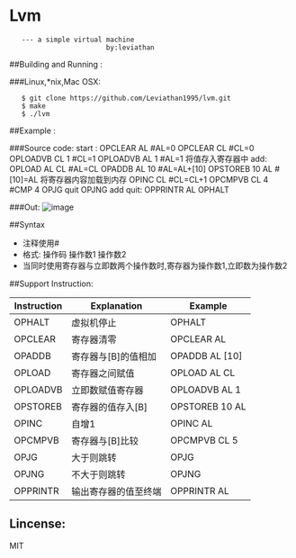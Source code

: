 # Lvm

       --- a simple virtual machine 
                            by:leviathan
##Building and Running :

###Linux,*nix,Mac OSX:

       $ git clone https://github.com/Leviathan1995/lvm.git
       $ make
       $ ./lvm

##Example :

###Source code:
       start : OPCLEAR AL     #AL=0
               OPCLEAR CL     #CL=0
               OPLOADVB CL 1  #CL=1
               OPLOADVB AL 1  #AL=1     将值存入寄存器中
       add:    OPLOAD AL CL   #AL=CL
               OPADDB AL 10   #AL=AL+[10]
               OPSTOREB 10 AL #[10]=AL  将寄存器内容加载到内存
               OPINC CL       #CL=CL+1
               OPCMPVB CL 4   #CMP 4
               OPJG    quit
               OPJNG    add
       quit:   OPPRINTR AL
               OPHALT
               
###Out:
![image](https://github.com/Leviathan1995/lvm/raw/master/span.png)

##Syntax
- 注释使用#
- 格式: 操作码 操作数1 操作数2
- 当同时使用寄存器与立即数两个操作数时,寄存器为操作数1,立即数为操作数2
              
##Support Instruction:

| Instruction  | Explanation            |   Example        |
| ------------ | ---------------------- | -------------    |
|   OPHALT     |     虚拟机停止         |  OPHALT          |
|   OPCLEAR    |     寄存器清零         |  OPCLEAR AL      |
|   OPADDB     |     寄存器与[B]的值相加|  OPADDB AL [10]  |
|   OPLOAD     |     寄存器之间赋值     |  OPLOAD AL CL    |
|   OPLOADVB   |     立即数赋值寄存器   |  OPLOADVB AL 1   |
|   OPSTOREB   |     寄存器的值存入[B]  |  OPSTOREB 10 AL  |
|   OPINC      |     自增1              |  OPINC AL        |
|   OPCMPVB    |     寄存器与[B]比较    |  OPCMPVB CL 5    |
|   OPJG       |     大于则跳转         |  OPJG            |
|   OPJNG      |     不大于则跳转       |  OPJNG           |
|   OPPRINTR   |  输出寄存器的值至终端  |  OPPRINTR AL     |
<h2>Lincense:</h2>
    MIT

